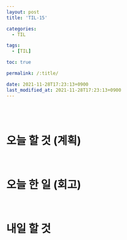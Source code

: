 ```yaml
---
layout: post
title: 'TIL-15'

categories:
  - TIL

tags:
  - [TIL]

toc: true

permalink: /:title/

date: 2021-11-28T17:23:13+0900
last_modified_at: 2021-11-28T17:23:13+0900
---
```


<br>
<br>

# 오늘 할 것 (계획)

<br>

# 오늘 한 일 (회고)

<br>

# 내일 할 것
